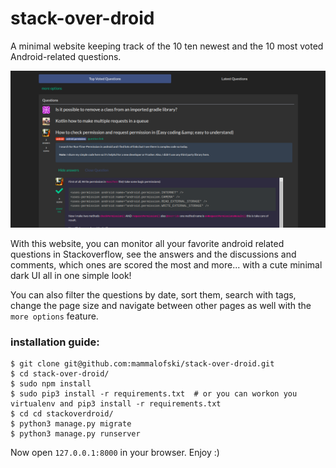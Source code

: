 # stack-over-droid
A minimal website keeping track of the 10 ten newest and the 10 most voted Android-related questions.

![](/stackoverdroid/static/images/website-overview.png)
 
With this website, you can monitor all your favorite android related questions in Stackoverflow, see the answers and the discussions and comments, which ones are scored the most and more... with a cute minimal dark UI all in one simple look!

You can also filter the questions by date, sort them, search with tags, change the page size and navigate between other pages as well with the `more options` feature.

### installation guide:

```
$ git clone git@github.com:mammalofski/stack-over-droid.git
$ cd stack-over-droid/
$ sudo npm install
$ sudo pip3 install -r requirements.txt  # or you can workon you virtualenv and pip3 install -r requirements.txt
$ cd cd stackoverdroid/
$ python3 manage.py migrate
$ python3 manage.py runserver
```
Now open `127.0.0.1:8000` in your browser.
Enjoy :)

